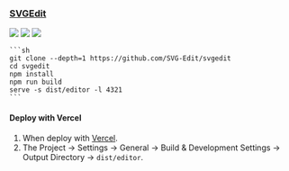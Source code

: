 ### [SVGEdit](https://github.com/SVG-Edit/svgedit)

![](https://img.shields.io/github/license/SVG-Edit/svgedit)
[![](https://img.shields.io/github/last-commit/scillidan/svgedit/master?label=last%20commit%20(fork))](https://github.com/scillidan/svgedit)
![](https://img.shields.io/badge/Vercel-black?style=flat&logo=Vercel&logoColor=white)

````{tab} From souce
```sh
git clone --depth=1 https://github.com/SVG-Edit/svgedit
cd svgedit
npm install
npm run build
serve -s dist/editor -l 4321
```
````

#### Deploy with Vercel

1. When deploy with [Vercel](https://vercel.com).
2. The Project → Settings → General → Build & Development Settings → Output Directory → `dist/editor`.